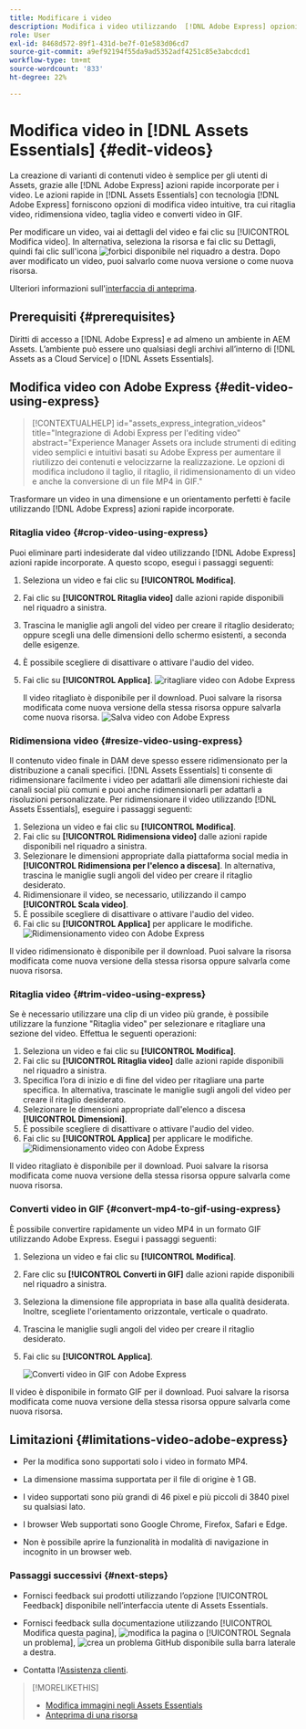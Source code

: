 ```yaml
---
title: Modificare i video
description: Modifica i video utilizzando  [!DNL Adobe Express] opzioni basate su e salva i video aggiornati come versioni.
role: User
exl-id: 8468d572-89f1-431d-be7f-01e583d06cd7
source-git-commit: a9ef92194f55da9ad5352adf4251c85e3abcdcd1
workflow-type: tm+mt
source-wordcount: '833'
ht-degree: 22%

---
```


# Modifica video in [!DNL Assets Essentials] {#edit-videos}

La creazione di varianti di contenuti video è semplice per gli utenti di Assets, grazie alle [!DNL Adobe Express] azioni rapide incorporate per i video. Le azioni rapide in [!DNL Assets Essentials] con tecnologia [!DNL Adobe Express] forniscono opzioni di modifica video intuitive, tra cui ritaglia video, ridimensiona video, taglia video e converti video in GIF.

Per modificare un video, vai ai dettagli del video e fai clic su [!UICONTROL Modifica video]. In alternativa, seleziona la risorsa e fai clic su Dettagli, quindi fai clic sull&#39;icona ![forbici](assets/do-not-localize/cut.svg) disponibile nel riquadro a destra. Dopo aver modificato un video, puoi salvarlo come nuova versione o come nuova risorsa.

Ulteriori informazioni sull&#39;[interfaccia di anteprima](/help/using/navigate-view.md#preview-assets).

## Prerequisiti {#prerequisites}

Diritti di accesso a [!DNL Adobe Express] e ad almeno un ambiente in AEM Assets. L’ambiente può essere uno qualsiasi degli archivi all’interno di [!DNL Assets as a Cloud Service] o [!DNL Assets Essentials].

## Modifica video con Adobe Express {#edit-video-using-express}

>[!CONTEXTUALHELP]
>id="assets_express_integration_videos"
>title="Integrazione di Adobi Express per l&#39;editing video"
>abstract="Experience Manager Assets ora include strumenti di editing video semplici e intuitivi basati su Adobe Express per aumentare il riutilizzo dei contenuti e velocizzarne la realizzazione. Le opzioni di modifica includono il taglio, il ritaglio, il ridimensionamento di un video e anche la conversione di un file MP4 in GIF."

Trasformare un video in una dimensione e un orientamento perfetti è facile utilizzando [!DNL Adobe Express] azioni rapide incorporate.

### Ritaglia video {#crop-video-using-express}

Puoi eliminare parti indesiderate dal video utilizzando [!DNL Adobe Express] azioni rapide incorporate. A questo scopo, esegui i passaggi seguenti:

1. Seleziona un video e fai clic su **[!UICONTROL Modifica]**.
2. Fai clic su **[!UICONTROL Ritaglia video]** dalle azioni rapide disponibili nel riquadro a sinistra.
3. Trascina le maniglie agli angoli del video per creare il ritaglio desiderato; oppure scegli una delle dimensioni dello schermo esistenti, a seconda delle esigenze.
4. È possibile scegliere di disattivare o attivare l&#39;audio del video.
5. Fai clic su **[!UICONTROL Applica]**.
   ![ritagliare video con Adobe Express](/help/using/assets/adobe-express-crop-video.png)

   Il video ritagliato è disponibile per il download. Puoi salvare la risorsa modificata come nuova versione della stessa risorsa oppure salvarla come nuova risorsa. ![Salva video con Adobe Express](/help/using/assets/adobe-express-save-video.png)

### Ridimensiona video {#resize-video-using-express}

Il contenuto video finale in DAM deve spesso essere ridimensionato per la distribuzione a canali specifici. [!DNL Assets Essentials] ti consente di ridimensionare facilmente i video per adattarli alle dimensioni richieste dai canali social più comuni e puoi anche ridimensionarli per adattarli a risoluzioni personalizzate. Per ridimensionare il video utilizzando [!DNL Assets Essentials], eseguire i passaggi seguenti:

1. Seleziona un video e fai clic su **[!UICONTROL Modifica]**.
2. Fai clic su **[!UICONTROL Ridimensiona video]** dalle azioni rapide disponibili nel riquadro a sinistra.
3. Selezionare le dimensioni appropriate dalla piattaforma social media in **[!UICONTROL Ridimensiona per l&#39;elenco a discesa]**. In alternativa, trascina le maniglie sugli angoli del video per creare il ritaglio desiderato.
4. Ridimensionare il video, se necessario, utilizzando il campo **[!UICONTROL Scala video]**.
5. È possibile scegliere di disattivare o attivare l&#39;audio del video.
6. Fai clic su **[!UICONTROL Applica]** per applicare le modifiche.
   ![Ridimensionamento video con Adobe Express](/help/using/assets/adobe-express-resize-video.png)

Il video ridimensionato è disponibile per il download. Puoi salvare la risorsa modificata come nuova versione della stessa risorsa oppure salvarla come nuova risorsa.

### Ritaglia video {#trim-video-using-express}

Se è necessario utilizzare una clip di un video più grande, è possibile utilizzare la funzione &quot;Ritaglia video&quot; per selezionare e ritagliare una sezione del video. Effettua le seguenti operazioni:

1. Seleziona un video e fai clic su **[!UICONTROL Modifica]**.
2. Fai clic su **[!UICONTROL Ritaglia video]** dalle azioni rapide disponibili nel riquadro a sinistra.
3. Specifica l’ora di inizio e di fine del video per ritagliare una parte specifica. In alternativa, trascinate le maniglie sugli angoli del video per creare il ritaglio desiderato.
4. Selezionare le dimensioni appropriate dall&#39;elenco a discesa **[!UICONTROL Dimensioni]**.
5. È possibile scegliere di disattivare o attivare l&#39;audio del video.
6. Fai clic su **[!UICONTROL Applica]** per applicare le modifiche.
   ![Ridimensionamento video con Adobe Express](/help/using/assets/adobe-express-trim-video.png)

Il video ritagliato è disponibile per il download. Puoi salvare la risorsa modificata come nuova versione della stessa risorsa oppure salvarla come nuova risorsa.

### Converti video in GIF {#convert-mp4-to-gif-using-express}

È possibile convertire rapidamente un video MP4 in un formato GIF utilizzando Adobe Express. Esegui i passaggi seguenti:

1. Seleziona un video e fai clic su **[!UICONTROL Modifica]**.
2. Fare clic su **[!UICONTROL Converti in GIF]** dalle azioni rapide disponibili nel riquadro a sinistra.
3. Seleziona la dimensione file appropriata in base alla qualità desiderata. Inoltre, scegliete l&#39;orientamento orizzontale, verticale o quadrato.
4. Trascina le maniglie sugli angoli del video per creare il ritaglio desiderato.
5. Fai clic su **[!UICONTROL Applica]**.

   ![Converti video in GIF con Adobe Express](/help/using/assets/adobe-express-convert-video-to-gif.png)

Il video è disponibile in formato GIF per il download. Puoi salvare la risorsa modificata come nuova versione della stessa risorsa oppure salvarla come nuova risorsa.

## Limitazioni {#limitations-video-adobe-express}

* Per la modifica sono supportati solo i video in formato MP4.

* La dimensione massima supportata per il file di origine è 1 GB.

* I video supportati sono più grandi di 46 pixel e più piccoli di 3840 pixel su qualsiasi lato.

* I browser Web supportati sono Google Chrome, Firefox, Safari e Edge.

* Non è possibile aprire la funzionalità in modalità di navigazione in incognito in un browser web.

### Passaggi successivi {#next-steps}

* Fornisci feedback sui prodotti utilizzando l’opzione [!UICONTROL Feedback] disponibile nell’interfaccia utente di Assets Essentials.

* Fornisci feedback sulla documentazione utilizzando [!UICONTROL Modifica questa pagina], ![modifica la pagina](assets/do-not-localize/edit-page.png) o [!UICONTROL Segnala un problema], ![crea un problema GitHub](assets/do-not-localize/github-issue.png) disponibile sulla barra laterale a destra.

* Contatta l’[Assistenza clienti](https://experienceleague.adobe.com/i?support-solution=General#support).

>[!MORELIKETHIS]
>
>* [Modifica immagini negli Assets Essentials](/help/using/edit-images.md)
>* [Anteprima di una risorsa](/help/using/navigate-view.md#preview-assets)
